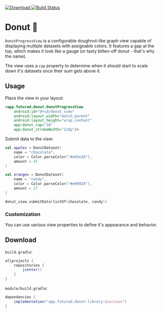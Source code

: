 [ ![Download](https://api.bintray.com/packages/thefuntastyops/donut/donut/images/download.svg) ](https://bintray.com/thefuntastyops/donut/donut/_latestVersion)
[![Build Status](https://app.bitrise.io/app/e9f4fbbcc143c212/status.svg?token=LK6EaX0H10eB3wjz5k-HlQ&branch=master)](https://app.bitrise.io/app/e9f4fbbcc143c212)

# Donut 🍩
`DonutProgressView` is a configurable doughnut-like graph view capable of displaying multiple datasets with assignable colors. It features a gap at the top, which makes it look like a gauge (or tasty bitten-off donut - that's why the name).

The view uses a `cap` property to determine when it should start to scale down it's datasets once their sum gets above it.

## Usage
Place the view in your layout:

```xml
<app.futured.donut.DonutProgressView
    android:id="@+id/donut_view"
    android:layout_width="match_parent"
    android:layout_height="wrap_content"
    app:donut_cap="10"
    app:donut_strokeWidth="12dp"/>
```

Submit data to the view:

```kotlin
val apples = DonutDataset(
    name = "chocolate",
    color = Color.parseColor("#e03e28"),
    amount = 4f
)

val oranges = DonutDataset(
    name = "candy",
    color = Color.parseColor("#e09928"),
    amount = 2f
)

donut_view.submitData(listOf(chocolate, candy))
```

### Customization
You can use various view properties to define it's appearance and behavior.

## Download
`build.gradle`:

```groovy
allprojects {
    repositories {
        jcenter()
    }
}
```

`module/build.gradle`:

```groovy
dependencies {
    implementation("app.futured.donut:library:$version")
}
```
